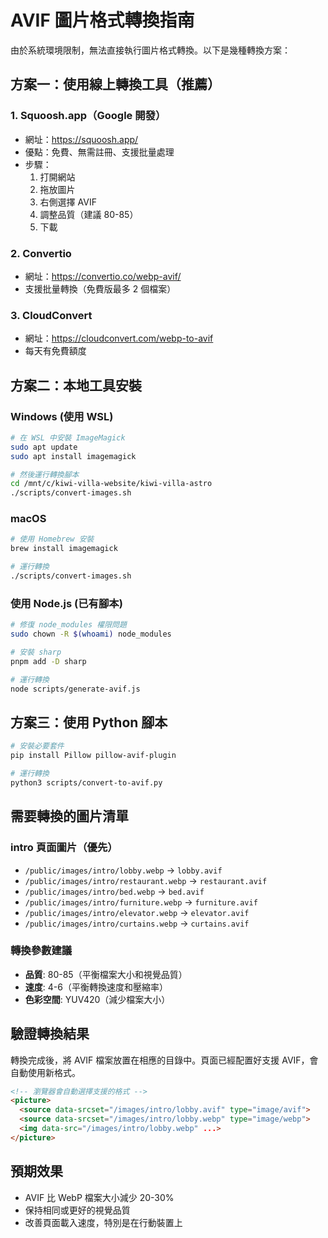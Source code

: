 # AVIF 圖片格式轉換指南

由於系統環境限制，無法直接執行圖片格式轉換。以下是幾種轉換方案：

## 方案一：使用線上轉換工具（推薦）

### 1. Squoosh.app（Google 開發）
- 網址：https://squoosh.app/
- 優點：免費、無需註冊、支援批量處理
- 步驟：
  1. 打開網站
  2. 拖放圖片
  3. 右側選擇 AVIF
  4. 調整品質（建議 80-85）
  5. 下載

### 2. Convertio
- 網址：https://convertio.co/webp-avif/
- 支援批量轉換（免費版最多 2 個檔案）

### 3. CloudConvert
- 網址：https://cloudconvert.com/webp-to-avif
- 每天有免費額度

## 方案二：本地工具安裝

### Windows (使用 WSL)
```bash
# 在 WSL 中安裝 ImageMagick
sudo apt update
sudo apt install imagemagick

# 然後運行轉換腳本
cd /mnt/c/kiwi-villa-website/kiwi-villa-astro
./scripts/convert-images.sh
```

### macOS
```bash
# 使用 Homebrew 安裝
brew install imagemagick

# 運行轉換
./scripts/convert-images.sh
```

### 使用 Node.js (已有腳本)
```bash
# 修復 node_modules 權限問題
sudo chown -R $(whoami) node_modules

# 安裝 sharp
pnpm add -D sharp

# 運行轉換
node scripts/generate-avif.js
```

## 方案三：使用 Python 腳本
```bash
# 安裝必要套件
pip install Pillow pillow-avif-plugin

# 運行轉換
python3 scripts/convert-to-avif.py
```

## 需要轉換的圖片清單

### intro 頁面圖片（優先）
- `/public/images/intro/lobby.webp` → `lobby.avif`
- `/public/images/intro/restaurant.webp` → `restaurant.avif`
- `/public/images/intro/bed.webp` → `bed.avif`
- `/public/images/intro/furniture.webp` → `furniture.avif`
- `/public/images/intro/elevator.webp` → `elevator.avif`
- `/public/images/intro/curtains.webp` → `curtains.avif`

### 轉換參數建議
- **品質**: 80-85（平衡檔案大小和視覺品質）
- **速度**: 4-6（平衡轉換速度和壓縮率）
- **色彩空間**: YUV420（減少檔案大小）

## 驗證轉換結果

轉換完成後，將 AVIF 檔案放置在相應的目錄中。頁面已經配置好支援 AVIF，會自動使用新格式。

```html
<!-- 瀏覽器會自動選擇支援的格式 -->
<picture>
  <source data-srcset="/images/intro/lobby.avif" type="image/avif">
  <source data-srcset="/images/intro/lobby.webp" type="image/webp">
  <img data-src="/images/intro/lobby.webp" ...>
</picture>
```

## 預期效果
- AVIF 比 WebP 檔案大小減少 20-30%
- 保持相同或更好的視覺品質
- 改善頁面載入速度，特別是在行動裝置上